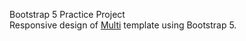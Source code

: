Bootstrap 5 Practice Project  
Responsive design of [Multi](https://bootstrapmade.com/demo/Multi/) template using Bootstrap 5.  
